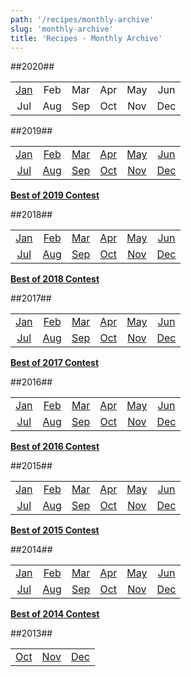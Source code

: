 ```yaml
---
path: '/recipes/monthly-archive'
slug: 'monthly-archive'
title: 'Recipes - Monthly Archive'
---
```


##2020##

|||||||
:------:|:------:|:------:|:------:|:------:|:------:  
[Jan](https://redd.it/eimh26)|Feb|Mar|Apr|May|Jun|
Jul|Aug|Sep|Oct|Nov|Dec


##2019##

|||||||
:------:|:------:|:------:|:------:|:------:|:------:  
[Jan](https://redd.it/ablcau)|[Feb](https://redd.it/am8809)|[Mar](https://redd.it/awdipl)|[Apr](https://redd.it/b827tx)|[May](https://redd.it/bjgqln)|[Jun](https://redd.it/bvkszn)|
[Jul](https://redd.it/c7us0b)|[Aug](https://redd.it/cknzy3)|[Sep](https://redd.it/cyaq46)|[Oct](https://redd.it/dbsr4k)| [Nov](https://redd.it/dq35t8)|[Dec](https://redd.it/e4lpdw)
[**Best of 2019 Contest**](https://redd.it/ej7fiv)

##2018##

|||||||
:------:|:------:|:------:|:------:|:------:|:------:  
[Jan](https://redd.it/7nbpe1)|[Feb](https://redd.it/7uom0o)|[Mar](https://redd.it/81ae11)|[Apr](https://redd.it/89kev4)|[May](https://redd.it/8g4z5m)|[Jun](https://redd.it/8o4ic5)|
[Jul](https://redd.it/8v9vf2)|[Aug](https://redd.it/93ughg)|[Sep](https://redd.it/9c3ifa)|[Oct](https://redd.it/9khbju)|[Nov](https://redd.it/9ta811)|[Dec](https://redd.it/a2803u)
[**Best of 2018 Contest**](https://redd.it/abv7ea)


##2017##

|||||||
:------:|:------:|:------:|:------:|:------:|:------:  
[Jan](https://redd.it/5lfnyw)|[Feb](https://redd.it/5rj9jn)|[Mar](//redd.it/5rj9jn)|[Apr](//redd.it/62zmvl)|[May](https://redd.it/68hj99)|[Jun](https://redd.it/6ei80w)|
[Jul](https://redd.it/6ktjaa)|[Aug](https://redd.it/6r5chw)|[Sep](https://redd.it/6xi70a)|[Oct](https://redd.it/73ntdo)|[Nov](https://redd.it/7a6k1x)|[Dec](https://redd.it/7gsa39)
[**Best of 2017 Contest**](https://redd.it/7nbohj)

##2016##

|||||||
:------:|:------:|:------:|:------:|:------:|:------:  
[Jan](https://redd.it/3yy9ou)|[Feb](https://redd.it/43r9ox)|[Mar](https://redd.it/48gc96)|[Apr](https://redd.it/4czfwn)|[May](//redd.it/4h9vnb)|[Jun](//redd.it/4m0wxe)  
[Jul](//redd.it/4qrd3p)|[Aug](//redd.it/4vnbju)|[Sep](//redd.it/50ocy6)|[Oct](https://redd.it/55d4en)|[Nov](https://redd.it/5am6a3)|[Dec](//redd.it/5fzop3)
[**Best of 2016 Contest**](http://redd.it/5lfny8)

##2015##

|||||||
:------:|:------:|:------:|:------:|:------:|:------:  
[Jan](http://redd.it/2r0ict)|[Feb](http://redd.it/2ufw8r)|[Mar](http://redd.it/2xm4lu)|[Apr](http://redd.it/314s0l)|[May](http://redd.it/34jxe0)|[Jun](http://redd.it/37zgpj)  
[Jul](http://redd.it/3bx2hd)|[Aug](http://redd.it/3fd06j)|[Sep](https://redd.it/3j7rnk)|[Oct](https://redd.it/3n3pem)|[Nov](https://redd.it/3r37wr)|[Dec](https://redd.it/3v0pda)
[**Best of 2015 Contest**](https://redd.it/3yy8ey)

##2014##

|||||||
:------:|:------:|:------:|:------:|:------:|:------:  
[Jan](http://redd.it/1u5kai)|[Feb](http://redd.it/1wq43v)|[Mar](http://redd.it/1zofxh)|[Apr](http://redd.it/22622n)|[May](http://redd.it/259egn)|[Jun](http://redd.it/274c6h)  
[Jul](http://redd.it/29mm6x)|[Aug](http://redd.it/2cm8xy)|[Sep](http://redd.it/2fnidb)|[Oct](http://redd.it/2i17ol)|[Nov](http://redd.it/2kzpb9)|[Dec](http://redd.it/2nuogk)  
[**Best of 2014 Contest**](http://redd.it/2r1ax3)

##2013##

||||
:------:|:------:|:------:
[Oct](http://redd.it/1oacwm)|[Nov](http://redd.it/1pntts)|[Dec](http://redd.it/1rvsuz)